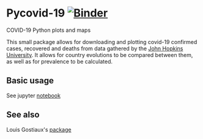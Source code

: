 # Pycovid-19 [![Binder](https://mybinder.org/badge_logo.svg)](https://mybinder.org/v2/git/https%3A%2F%2Fframagit.org%2Fbenjaminpillot%2Fcovid-19/master)

COVID-19 Python plots and maps

This small package allows for downloading and plotting
covid-19 confirmed cases, recovered and deaths from data
gathered by the [John Hopkins University](https://github.com/CSSEGISandData/COVID-19).
It allows for country evolutions to be compared between
them, as well as for prevalence to be calculated.

## Basic usage
See jupyter [notebook](https://nbviewer.jupyter.org/github/benjaminpillot/jupyter-notebooks/blob/master/covid-notebook.ipynb)
 
## See also
Louis Gostiaux's [package](https://framagit.org/lgostiau/covid19_display)